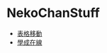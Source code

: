 # NekoChanStuff

- [表格移動](https://nekochantaiwan.github.io/NekoChanStuff/Pratice/TableMove.html)
- [學成在線](https://nekochantaiwan.github.io/NekoChanStuff/Pratice/XCZX/)
